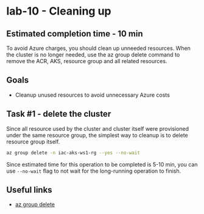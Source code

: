 # lab-10 - Cleaning up

## Estimated completion time - 10 min

To avoid Azure charges, you should clean up unneeded resources. When the cluster is no longer needed, use the az group delete command to remove the ACR, AKS, resource group and all related resources.

## Goals

* Cleanup unused resources to avoid unnecessary Azure costs


## Task #1 - delete the cluster

Since all resource used by the cluster and cluster itself were provisioned under the same resource group, the simplest way to cleanup is to delete resource group itself.

```bash
az group delete -n iac-aks-ws1-rg --yes --no-wait
```

Since estimated time for this operation to be completed is 5-10 min, you can use `--no-wait` flag to not wait for the long-running operation to finish. 


## Useful links

* [az group delete](https://docs.microsoft.com/en-us/cli/azure/group?view=azure-cli-latest&WT.mc_id=AZ-MVP-5003837#az_group_delete)
